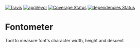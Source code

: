 [![Travis](https://travis-ci.org/danziamo/fontometer.svg?branch=master)](https://travis-ci.org/danziamo/fontometer)
[![appVeyor](https://ci.appveyor.com/api/projects/status/3nrnff2hm6g2v9ph?svg=true)](https://ci.appveyor.com/project/danziamo/fontometer)
[![Coverage Status](https://coveralls.io/repos/github/danziamo/fontometer/badge.svg?branch=master)](https://coveralls.io/github/danziamo/fontometer?branch=master)
[![dependencies Status](https://david-dm.org/danziamo/fontometer/status.svg)](https://david-dm.org/danziamo/fontometer)

# Fontometer

Tool to measure font's character width, height and descent
